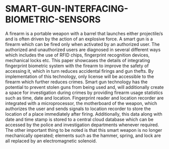# SMART-GUN-INTERFACING-BIOMETRIC-SENSORS

A firearm is a portable weapon with a barrel that launches either projectile/s and is
often driven by the action of an explosive force. A smart gun is a firearm which can be
fired only when activated by an authorized user. The authorized and unauthorized users
are diagnosed in several different ways which includes the use of RFID chips,
fingerprint recognition devices, mechanical locks etc. This paper showcases the details
of integrating fingerprint biometric system with the firearm to improve the safety of
accessing it, which in turn reduces accidental firings and gun thefts. By implementation
of this technology, only license will be accessible to the firearm which further reduces
crimes. Smart gun technology has the potential to prevent stolen guns from being used
and, will additionally create a space for investigation during crimes by providing
firearm usage statistics such as time, date and location. Fingerprint reader and location
recorder are integrated with a microprocessor, the motherboard of the weapon, which
authorizes the user and sends signals to location recorder to store the location of a place
immediately after firing. Additionally, this data along with date and time stamp is stored
to a central cloud database which can be accessed by the police and investigation
departments whenever required. The other important thing to be noted is that this smart
weapon is no longer mechanically operated; elements such as the hammer, spring, and
lock are all replaced by an electromagnetic solenoid.

